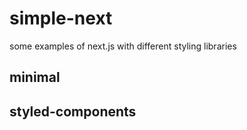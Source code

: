 # simple-next
some examples of next.js with different styling libraries

## minimal

## styled-components


